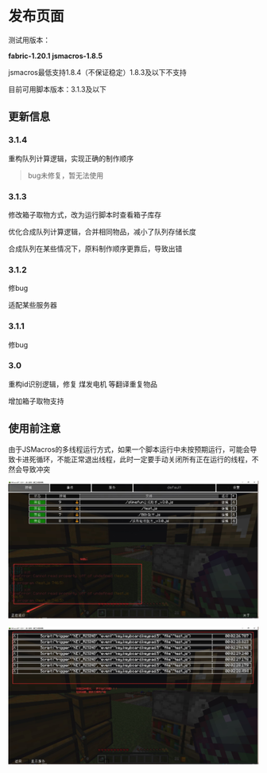 # 发布页面

测试用版本：

**fabric-1.20.1    jsmacros-1.8.5**

jsmacros最低支持1.8.4（不保证稳定）1.8.3及以下不支持

目前可用脚本版本：3.1.3及以下

## 更新信息
### 3.1.4 

重构队列计算逻辑，实现正确的制作顺序

> bug未修复，暂无法使用

### 3.1.3 

修改箱子取物方式，改为运行脚本时查看箱子库存

优化合成队列计算逻辑，合并相同物品，减小了队列存储长度

合成队列在某些情况下，原料制作顺序更靠后，导致出错

### 3.1.2 

修bug

适配某些服务器

### 3.1.1

修bug

### 3.0

重构id识别逻辑，修复 煤发电机 等翻译重复物品

增加箱子取物支持

## 使用前注意

由于JSMacros的多线程运行方式，如果一个脚本运行中未按预期运行，可能会导致卡进死循环，不能正常退出线程，此时一定要手动关闭所有正在运行的线程，不然会导致冲突

![image-20231002105815916](img/README/image-20231002105815916.png)

![image-20231002105830760](img/README/image-20231002105830760.png)
